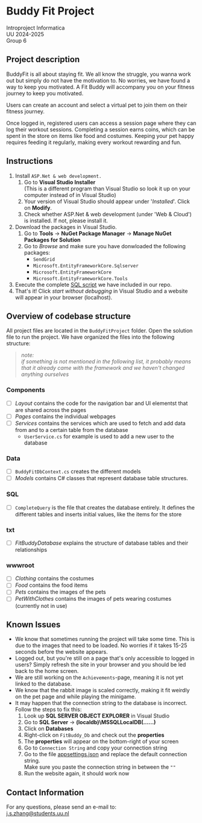 # Buddy Fit Project 
Introproject Informatica <br>UU 2024-2025 <br> Group 6

## Project description
BuddyFit is all about staying fit. We all know the struggle, you wanna work out but simply do not have the motivation to. No worries, we have found a way to keep you motivated.  A Fit Buddy will accompany you on your fitness journey to keep you motivated.

Users can create an account and select a virtual pet to join them on their fitness journey.

Once logged in, registered users can access a session page where they can log their workout sessions. Completing a session earns coins, which can be spent in the store on items like food and costumes. Keeping your pet happy requires feeding it regularly, making every workout rewarding and fun.

## Instructions 
1. Install ```ASP.Net & web development.```
    1) Go to **Visual Studio Installer** <br> (This is a different program than Visual Studio so look it up on your computer instead of in Visual Studio)
    2)  Your version of Visual Studio should appear under '_Installed_'. Click on **Modify**.
    3) Check whether ASP.Net & web development (under 'Web & Cloud') is installed. If not, please install it.
2. Download the packages in Visual Studio.
    1) Go to **Tools** -> **NuGet Package Manager** -> **Manage NuGet Packages for Solution**
    2) Go to _Browse_ and make sure you have donwloaded the following packages:
        -  ```SendGrid```
        - ```Microsoft.EntityFrameworkCore.Sqlserver```
        - ```Microsoft.EntityFrameworkCore```
        - ```Microsoft.EntityFrameworkCore.Tools```
3. Execute the complete [SQL script](https://git.science.uu.nl/jazzmex/introproject/-/blob/5e177a37472649c4c226e7bd1fadc3129743c618/BuddyFitProject/sql/CompleteQuery.sql) we have included in our repo.
4. That's it! Click _start without debugging_ in Visual Studio and a website will appear in your browser (localhost). 

## Overview of codebase structure
All project files are located in the ```BuddyFitProject``` folder. Open the solution file to run the project. We have organized the files into the following structure:

> _note: <br>if something is not mentioned in the following list, it probably means that it already came with the framework and we haven't changed anything ourselves_

### Components
- [ ] _Layout_ contains the code for the navigation bar and UI elementst that are shared across the pages
- [ ] _Pages_ contains the individual webpages
- [ ] _Services_ contains the services which are used to fetch and add data from and to a certain table from the database
    - ```UserService.cs``` for example is used to add a new user to the database

### Data
- [ ] ```BuddyFitDbContext.cs``` creates the different models
- [ ] _Models_ contains C# classes that represent database table structures.

### SQL
- [ ] ```CompleteQuery``` is the file that creates the database entirely. It defines the different tables and inserts initial values, like the items for the store

### txt
- [ ] _FitBuddyDatabase_ explains the structure of database tables and their relationships

### wwwroot
- [ ] _Clothing_ contains the costumes
- [ ] _Food_ contains the food items
- [ ]  _Pets_ contains the images of the pets
- [ ] _PetWithClothes_ contains the images of pets wearing costumes <br>(currently not in use)

## Known Issues
- We know that sometimes running the project will take some time. This is due to the images that need to be loaded. No worries if it takes 15-25 seconds before the website appears.
- Logged out, but you're still on a page that's only accessible to logged in users? Simply refresh the site in your browser and you should be led back to the home screen.
- We are still working on the ```Achievements```-page, meaning it is not yet linked to the database.
- We know that the rabbit image is scaled correctly, making it fit weirdly on the pet page and while playing the minigame.
- It may happen that the connection string to the database is incorrect. Follow the steps to fix this:
    1. Look up **SQL SERVER OBJECT EXPLORER** in Visual Studio 
    2. Go to **SQL Server** -> **(localdb)\MSSQLLocalDB(......)**
    3. Click on **Databases**
    4. Right-click on ```FitBuddy_Db``` and check out the **properties**
    5. The **properties** will appear on the bottom-right of your screen
    6. Go to ```Connection String``` and copy your connection string
    7. Go to the file [appsettings.json](https://git.science.uu.nl/jazzmex/introproject/-/blob/main/BuddyFitProject/appsettings.json) and replace the default connection string. <br> Make sure you paste the connection string in between the ```""```
    8. Run the website again, it should work now

## Contact Information
For any questions, please send an e-mail to:<br> j.s.zhang@students.uu.nl
